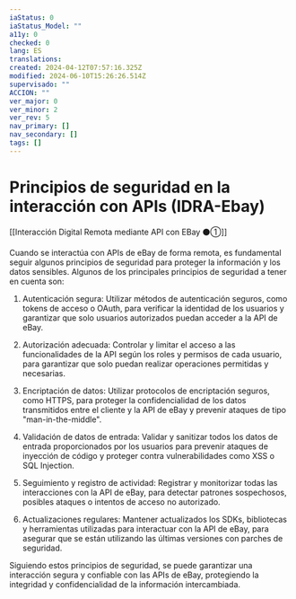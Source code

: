 ```yaml
---
iaStatus: 0
iaStatus_Model: ""
a11y: 0
checked: 0
lang: ES
translations: 
created: 2024-04-12T07:57:16.325Z
modified: 2024-06-10T15:26:26.514Z
supervisado: ""
ACCION: ""
ver_major: 0
ver_minor: 2
ver_rev: 5
nav_primary: []
nav_secondary: []
tags: []
---
```

# Principios de seguridad en la interacción con APIs (IDRA-Ebay)

[[Interacción Digital Remota mediante API con EBay ⚫①]]

Cuando se interactúa con APIs de eBay de forma remota, es fundamental seguir algunos principios de seguridad para proteger la información y los datos sensibles. Algunos de los principales principios de seguridad a tener en cuenta son:

1. Autenticación segura: Utilizar métodos de autenticación seguros, como tokens de acceso o OAuth, para verificar la identidad de los usuarios y garantizar que solo usuarios autorizados puedan acceder a la API de eBay.

2. Autorización adecuada: Controlar y limitar el acceso a las funcionalidades de la API según los roles y permisos de cada usuario, para garantizar que solo puedan realizar operaciones permitidas y necesarias.

3. Encriptación de datos: Utilizar protocolos de encriptación seguros, como HTTPS, para proteger la confidencialidad de los datos transmitidos entre el cliente y la API de eBay y prevenir ataques de tipo "man-in-the-middle".

4. Validación de datos de entrada: Validar y sanitizar todos los datos de entrada proporcionados por los usuarios para prevenir ataques de inyección de código y proteger contra vulnerabilidades como XSS o SQL Injection.

5. Seguimiento y registro de actividad: Registrar y monitorizar todas las interacciones con la API de eBay, para detectar patrones sospechosos, posibles ataques o intentos de acceso no autorizado.

6. Actualizaciones regulares: Mantener actualizados los SDKs, bibliotecas y herramientas utilizadas para interactuar con la API de eBay, para asegurar que se están utilizando las últimas versiones con parches de seguridad.

Siguiendo estos principios de seguridad, se puede garantizar una interacción segura y confiable con las APIs de eBay, protegiendo la integridad y confidencialidad de la información intercambiada.
